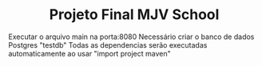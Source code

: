 <h1 align="center">Projeto Final MJV School</h1>
Executar o arquivo main na porta:8080
Necessário criar o banco de dados Postgres "testdb"
Todas as dependencias serão executadas automaticamente ao usar "import project maven"

